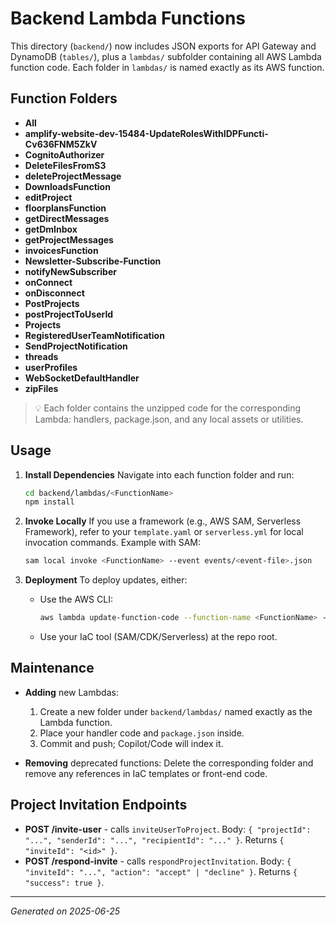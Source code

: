 # Backend Lambda Functions

This directory (`backend/`) now includes JSON exports for API Gateway and DynamoDB (`tables/`), plus a `lambdas/` subfolder containing all AWS Lambda function code. Each folder in `lambdas/` is named exactly as its AWS function.

## Function Folders

* **All**
* **amplify-website-dev-15484-UpdateRolesWithIDPFuncti-Cv636FNM5ZkV**
* **CognitoAuthorizer**
* **DeleteFilesFromS3**
* **deleteProjectMessage**
* **DownloadsFunction**
* **editProject**
* **floorplansFunction**
* **getDirectMessages**
* **getDmInbox**
* **getProjectMessages**
* **invoicesFunction**
* **Newsletter-Subscribe-Function**
* **notifyNewSubscriber**
* **onConnect**
* **onDisconnect**
* **PostProjects**
* **postProjectToUserId**
* **Projects**
* **RegisteredUserTeamNotification**
* **SendProjectNotification**
* **threads**
* **userProfiles**
* **WebSocketDefaultHandler**
* **zipFiles**

> 💡 Each folder contains the unzipped code for the corresponding Lambda: handlers, package.json, and any local assets or utilities.

## Usage

1. **Install Dependencies**
   Navigate into each function folder and run:

   ```bash
   cd backend/lambdas/<FunctionName>
   npm install
   ```

2. **Invoke Locally**
   If you use a framework (e.g., AWS SAM, Serverless Framework), refer to your `template.yaml` or `serverless.yml` for local invocation commands. Example with SAM:

   ```bash
   sam local invoke <FunctionName> --event events/<event-file>.json
   ```

3. **Deployment**
   To deploy updates, either:

   * Use the AWS CLI:

     ```bash
     aws lambda update-function-code --function-name <FunctionName> --zip-file fileb://function.zip
     ```
   * Use your IaC tool (SAM/CDK/Serverless) at the repo root.

## Maintenance

* **Adding** new Lambdas:

  1. Create a new folder under `backend/lambdas/` named exactly as the Lambda function.
  2. Place your handler code and `package.json` inside.
  3. Commit and push; Copilot/Code will index it.

* **Removing** deprecated functions:
  Delete the corresponding folder and remove any references in IaC templates or front-end code.
## Project Invitation Endpoints

* **POST /invite-user** - calls `inviteUserToProject`. Body: `{ "projectId": "...", "senderId": "...", "recipientId": "..." }`. Returns `{ "inviteId": "<id>" }`.
* **POST /respond-invite** - calls `respondProjectInvitation`. Body: `{ "inviteId": "...", "action": "accept" | "decline" }`. Returns `{ "success": true }`.


---

*Generated on 2025-06-25*
